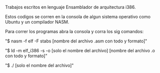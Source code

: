 Trabajos escritos en lenguaje Ensamblador de arquitectura i386.

Estos codigos se corren en la consola de algun sistema operativo como Ubuntu y un compilador NASM.

Para correr los programas abra la consola y corra los sig comandos:

"$ nasm -f elf -F stabs [nombre del archivo .asm con todo y formato]"

"$ ld -m elf_i386 -s -o [solo el nombre del archivo] [nombre del archivo .o con todo y formato]"

"$ ./ [solo el nombre del archivo]"
